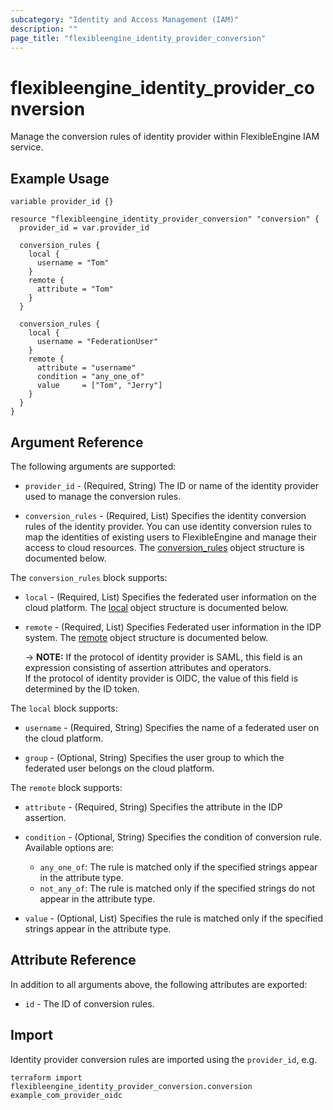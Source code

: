 ```yaml
---
subcategory: "Identity and Access Management (IAM)"
description: ""
page_title: "flexibleengine_identity_provider_conversion"
---
```


# flexibleengine_identity_provider_conversion

Manage the conversion rules of identity provider within FlexibleEngine IAM service.

## Example Usage

```hcl
variable provider_id {}

resource "flexibleengine_identity_provider_conversion" "conversion" {
  provider_id = var.provider_id

  conversion_rules {
    local {
      username = "Tom"
    }
    remote {
      attribute = "Tom"
    }
  }

  conversion_rules {
    local {
      username = "FederationUser"
    }
    remote {
      attribute = "username"
      condition = "any_one_of"
      value     = ["Tom", "Jerry"]
    }
  }
}
```

## Argument Reference

The following arguments are supported:

* `provider_id` - (Required, String) The ID or name of the identity provider used to manage the conversion rules.

* `conversion_rules` - (Required, List) Specifies the identity conversion rules of the identity provider.
  You can use identity conversion rules to map the identities of existing users to FlexibleEngine and manage their access
  to cloud resources.
  The [conversion_rules](#IAM_conversion_rules) object structure is documented below.

<a name="IAM_conversion_rules"></a>
The `conversion_rules` block supports:

* `local` - (Required, List) Specifies the federated user information on the cloud platform. The [local](#IAM_local)
  object structure is documented below.

* `remote` - (Required, List) Specifies Federated user information in the IDP system. The [remote](#IAM_remote) object
  structure is documented below.

  -> **NOTE:**
  If the protocol of identity provider is SAML, this field is an expression consisting of assertion
  attributes and operators.  
  If the protocol of identity provider is OIDC, the value of this field is determined by the ID token.

<a name="IAM_local"></a>
The `local` block supports:

* `username` - (Required, String) Specifies the name of a federated user on the cloud platform.

* `group` - (Optional, String) Specifies the user group to which the federated user belongs on the cloud platform.

<a name="IAM_remote"></a>
The `remote` block supports:

* `attribute` - (Required, String) Specifies the attribute in the IDP assertion.

* `condition` - (Optional, String) Specifies the condition of conversion rule.
  Available options are:
  + `any_one_of`: The rule is matched only if the specified strings appear in the attribute type.
  + `not_any_of`: The rule is matched only if the specified strings do not appear in the attribute type.

* `value` - (Optional, List) Specifies the rule is matched only if the specified strings appear in the attribute type.

## Attribute Reference

In addition to all arguments above, the following attributes are exported:

* `id` - The ID of conversion rules.

## Import

Identity provider conversion rules are imported using the `provider_id`, e.g.

```shell
terraform import flexibleengine_identity_provider_conversion.conversion example_com_provider_oidc
```
